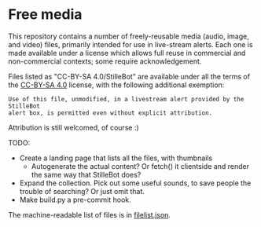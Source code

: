 Free media
==========

This repository contains a number of freely-reusable media (audio, image, and
video) files, primarily intended for use in live-stream alerts. Each one is
made available under a license which allows full reuse in commercial and
non-commercial contexts; some require acknowledgement.

Files listed as "CC-BY-SA 4.0/StilleBot" are available under all the terms of
the [CC-BY-SA 4.0](https://creativecommons.org/licenses/by-sa/4.0/) license,
with the following additional exemption:

    Use of this file, unmodified, in a livestream alert provided by the StilleBot
    alert box, is permitted even without explicit attribution.

Attribution is still welcomed, of course :)


TODO:
* Create a landing page that lists all the files, with thumbnails
  - Autogenerate the actual content? Or fetch() it clientside and render the
    same way that StilleBot does?
* Expand the collection. Pick out some useful sounds, to save people the
  trouble of searching? Or just omit that.
* Make build.py a pre-commit hook.

The machine-readable list of files is in [filelist.json](filelist.json).
